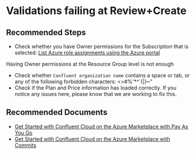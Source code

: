 <properties
  pagetitle="Validations failing at Review+Create"
  service="microsoft.confluent"
  resource="organizations"
  ms.author="krsomepa"
  selfhelptype="Generic"
  supporttopicids="32783357"
  productpesids="17363"
  cloudenvironments="public, fairfax, mooncake, blackforest, ussec, usnat"
  articleid="8fc6321c-4174-4b44-93a4-10409cbf7ea6"
  ownershipid="PartnerSolutions_Confluent" />
# Validations failing at Review+Create

## **Recommended Steps**

* Check whether you have Owner permissions for the Subscription that is selected: [List Azure role assignments using the Azure portal](https://docs.microsoft.com/azure/role-based-access-control/role-assignments-list-portal) 

Having Owner permissions at the Resource Group level is not enough

* Check whether `Confluent organization name` contains a space or tab, or any of the following forbidden characters: <>#%'*^`{|}~\" 
* Check if the Plan and Price information has loaded correctly. If you notice any issues here, please know that we are working to fix this.

## **Recommended Documents**

* [Get Started with Confluent Cloud on the Azure Marketplace with Pay As You Go](https://docs.confluent.io/cloud/current/marketplace/ccloud-azure-payg.html)
* [Get Started with Confluent Cloud on the Azure Marketplace with Commits](https://docs.confluent.io/cloud/current/marketplace/ccloud-azure-ubb.html)
